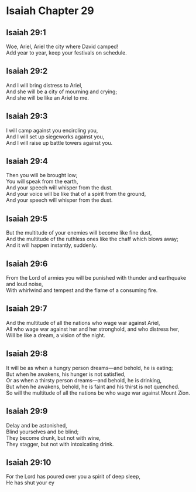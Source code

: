 # Isaiah Chapter 29

## Isaiah 29:1  
Woe, Ariel, Ariel the city where David camped!  
Add year to year, keep your festivals on schedule.

## Isaiah 29:2  
And I will bring distress to Ariel,  
And she will be a city of mourning and crying;  
And she will be like an Ariel to me.

## Isaiah 29:3  
I will camp against you encircling you,  
And I will set up siegeworks against you,  
And I will raise up battle towers against you.

## Isaiah 29:4  
Then you will be brought low;  
You will speak from the earth,  
And your speech will whisper from the dust.  
And your voice will be like that of a spirit from the ground,  
And your speech will whisper from the dust.

## Isaiah 29:5  
But the multitude of your enemies will become like fine dust,  
And the multitude of the ruthless ones like the chaff which blows away;  
And it will happen instantly, suddenly.

## Isaiah 29:6  
From the Lord of armies you will be punished with thunder and earthquake and loud noise,  
With whirlwind and tempest and the flame of a consuming fire.

## Isaiah 29:7  
And the multitude of all the nations who wage war against Ariel,  
All who wage war against her and her stronghold, and who distress her,  
Will be like a dream, a vision of the night.

## Isaiah 29:8  
It will be as when a hungry person dreams—and behold, he is eating;  
But when he awakens, his hunger is not satisfied,  
Or as when a thirsty person dreams—and behold, he is drinking,  
But when he awakens, behold, he is faint and his thirst is not quenched.  
So will the multitude of all the nations be who wage war against Mount Zion.

## Isaiah 29:9  
Delay and be astonished,  
Blind yourselves and be blind;  
They become drunk, but not with wine,  
They stagger, but not with intoxicating drink.

## Isaiah 29:10  
For the Lord has poured over you a spirit of deep sleep,  
He has shut your ey
